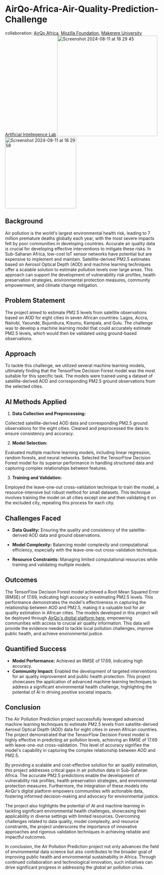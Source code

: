 # AirQo-Africa-Air-Quality-Prediction-Challenge

collaboration: [AirQo Africa](https://www.airqo.net/), [Mozilla Foundation](https://foundation.mozilla.org/en/), [Makerere University Artificial Intellegence Lab](https://air.ug/)
<img width="328" alt="Screenshot 2024-08-11 at 18 29 45" src="https://github.com/user-attachments/assets/ef0696bd-92a7-48b0-9990-6744a49dd0c0"> <img width="233" alt="Screenshot 2024-08-11 at 18 29 58" src="https://github.com/user-attachments/assets/8984f882-a2db-48ba-bc37-14e8e120bfe3">

## Background

Air pollution is the world's largest environmental health risk, leading to 7 million premature deaths globally each year, with the most severe impacts felt by poor communities in developing countries. Accurate air quality data is crucial for developing effective interventions to mitigate these risks. In Sub-Saharan Africa, low-cost IoT sensor networks have potential but are expensive to implement and maintain. Satellite-derived PM2.5 estimates based on Aerosol Optical Depth (AOD) and machine learning techniques offer a scalable solution to estimate pollution levels over large areas. This approach can support the development of vulnerability risk profiles, health preservation strategies, environmental protection measures, community empowerment, and climate change mitigation.

## Problem Statement

The project aimed to estimate PM2.5 levels from satellite observations based on AOD for eight cities in seven African countries: Lagos, Accra, Nairobi, Yaoundé, Bujumbura, Kisumu, Kampala, and Gulu. The challenge was to develop a machine learning model that could accurately estimate PM2.5 levels, which would then be validated using ground-based observations.

## Approach

To tackle this challenge, we utilized several machine learning models, ultimately finding that the TensorFlow Decision Forest model was the most suitable for this specific task. The models were trained using a dataset of satellite-derived AOD and corresponding PM2.5 ground observations from the selected cities.

## AI Methods Applied
 1. __Data Collection and Preprocessing:__

Collected satellite-derived AOD data and corresponding PM2.5 ground observations for the eight cities. Cleaned and preprocessed the data to ensure consistency and accuracy. 

 2. __Model Selection:__

Evaluated multiple machine learning models, including linear regression, random forests, and neural networks. Selected the TensorFlow Decision Forest model for its superior performance in handling structured data and capturing complex relationships between features.

 3. __Training and Validation:__

Employed the leave-one-out cross-validation technique to train the model, a resource-intensive but robust method for small datasets. This technique involves training the model on all cities except one and then validating it on the excluded city, repeating this process for each city.

## Challenges Faced

 * __Data Quality:__ Ensuring the quality and consistency of the satellite-derived AOD data and ground observations.

 * __Model Complexity:__ Balancing model complexity and computational efficiency, especially with the leave-one-out cross-validation technique.

 * __Resource Constraints:__ Managing limited computational resources while training and validating multiple models.

## Outcomes

The TensorFlow Decision Forest model achieved a Root Mean Squared Error (RMSE) of 17.69, indicating high accuracy in estimating PM2.5 levels. This performance demonstrates the model's effectiveness in capturing the relationship between AOD and PM2.5, making it a valuable tool for air quality estimation in African cities. The models developed in this project will be deployed through [AirQo's digital platform here,](https://www.airqo.net/) empowering communities with access to crucial air quality information. This data will provide the evidence needed to tackle local pollution challenges, improve public health, and achieve environmental justice.

## Quantified Success

 - __Model Performance:__ Achieved an RMSE of 17.69, indicating high accuracy.
 - __Community Impact:__ Enabled the development of targeted interventions for air quality improvement and public health protection.
This project showcases the application of advanced machine learning techniques to address a significant environmental health challenge, highlighting the potential of AI in driving positive societal impacts.

## Conclusion
The Air Pollution Prediction project successfully leveraged advanced machine learning techniques to estimate PM2.5 levels from satellite-derived Aerosol Optical Depth (AOD) data for eight cities in seven African countries. The project demonstrated that the TensorFlow Decision Forest model is highly effective in predicting air pollution levels, achieving an RMSE of 17.69 with leave-one-out cross-validation. This level of accuracy signifies the model's capability in capturing the complex relationship between AOD and PM2.5.

By providing a scalable and cost-effective solution for air quality estimation, this project addresses critical gaps in air pollution data in Sub-Saharan Africa. The accurate PM2.5 predictions enable the development of vulnerability risk profiles, health preservation strategies, and environmental protection measures. Furthermore, the integration of these models into AirQo's digital platform empowers communities with actionable data, fostering informed decision-making and advocacy for environmental justice.

The project also highlights the potential of AI and machine learning in tackling significant environmental health challenges, showcasing their applicability in diverse settings with limited resources. Overcoming challenges related to data quality, model complexity, and resource constraints, the project underscores the importance of innovative approaches and rigorous validation techniques in achieving reliable and impactful outcomes.

In conclusion, the Air Pollution Prediction project not only advances the field of environmental data science but also contributes to the broader goal of improving public health and environmental sustainability in Africa. Through continued collaboration and technological innovation, such initiatives can drive significant progress in addressing the global air pollution crisis.
